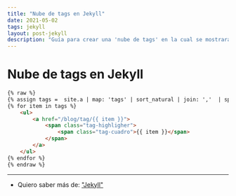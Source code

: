 ```yaml
---
title: "Nube de tags en Jekyll"
date: 2021-05-02
tags: jekyll
layout: post-jekyll
description: "Guía para crear una 'nube de tags' en la cual se mostrarán todos los tags en Jekyll."
---
```


# Nube de tags en Jekyll

````html
{% raw %}
{% assign tags =  site.a | map: 'tags' | sort_natural | join: ','  | split: ',' | uniq %}
{% for item in tags %}
    <ul>
        <a href="/blog/tag/{{ item }}">
            <span class="tag-highligher">
                <span class="tag-cuadro">{{ item }}</span>
            </span>
        </a>
    </ul>
{% endfor %}
{% endraw %}
````

***

- Quiero saber más de: ["Jekyll"](../00/jekyll)
